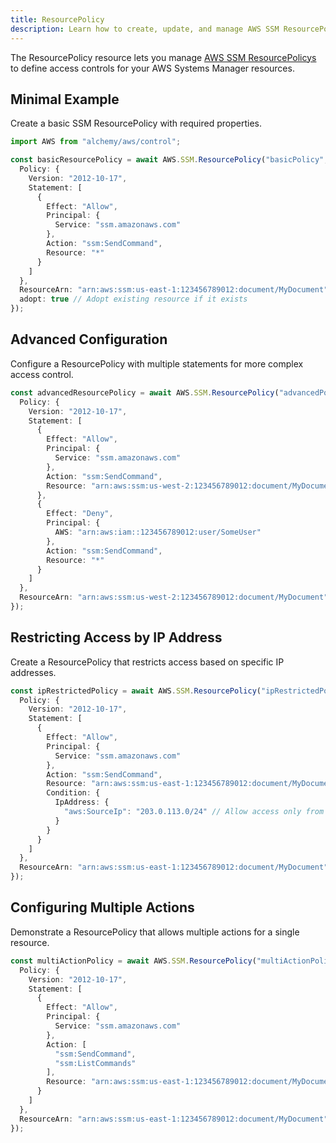 ```yaml
---
title: ResourcePolicy
description: Learn how to create, update, and manage AWS SSM ResourcePolicys using Alchemy Cloud Control.
---
```


The ResourcePolicy resource lets you manage [AWS SSM ResourcePolicys](https://docs.aws.amazon.com/ssm/latest/userguide/) to define access controls for your AWS Systems Manager resources.

## Minimal Example

Create a basic SSM ResourcePolicy with required properties.

```ts
import AWS from "alchemy/aws/control";

const basicResourcePolicy = await AWS.SSM.ResourcePolicy("basicPolicy", {
  Policy: {
    Version: "2012-10-17",
    Statement: [
      {
        Effect: "Allow",
        Principal: {
          Service: "ssm.amazonaws.com"
        },
        Action: "ssm:SendCommand",
        Resource: "*"
      }
    ]
  },
  ResourceArn: "arn:aws:ssm:us-east-1:123456789012:document/MyDocument",
  adopt: true // Adopt existing resource if it exists
});
```

## Advanced Configuration

Configure a ResourcePolicy with multiple statements for more complex access control.

```ts
const advancedResourcePolicy = await AWS.SSM.ResourcePolicy("advancedPolicy", {
  Policy: {
    Version: "2012-10-17",
    Statement: [
      {
        Effect: "Allow",
        Principal: {
          Service: "ssm.amazonaws.com"
        },
        Action: "ssm:SendCommand",
        Resource: "arn:aws:ssm:us-west-2:123456789012:document/MyDocument"
      },
      {
        Effect: "Deny",
        Principal: {
          AWS: "arn:aws:iam::123456789012:user/SomeUser"
        },
        Action: "ssm:SendCommand",
        Resource: "*"
      }
    ]
  },
  ResourceArn: "arn:aws:ssm:us-west-2:123456789012:document/MyDocument"
});
```

## Restricting Access by IP Address

Create a ResourcePolicy that restricts access based on specific IP addresses.

```ts
const ipRestrictedPolicy = await AWS.SSM.ResourcePolicy("ipRestrictedPolicy", {
  Policy: {
    Version: "2012-10-17",
    Statement: [
      {
        Effect: "Allow",
        Principal: {
          Service: "ssm.amazonaws.com"
        },
        Action: "ssm:SendCommand",
        Resource: "arn:aws:ssm:us-east-1:123456789012:document/MyDocument",
        Condition: {
          IpAddress: {
            "aws:SourceIp": "203.0.113.0/24" // Allow access only from this CIDR block
          }
        }
      }
    ]
  },
  ResourceArn: "arn:aws:ssm:us-east-1:123456789012:document/MyDocument"
});
```

## Configuring Multiple Actions

Demonstrate a ResourcePolicy that allows multiple actions for a single resource.

```ts
const multiActionPolicy = await AWS.SSM.ResourcePolicy("multiActionPolicy", {
  Policy: {
    Version: "2012-10-17",
    Statement: [
      {
        Effect: "Allow",
        Principal: {
          Service: "ssm.amazonaws.com"
        },
        Action: [
          "ssm:SendCommand",
          "ssm:ListCommands"
        ],
        Resource: "arn:aws:ssm:us-east-1:123456789012:document/MyDocument"
      }
    ]
  },
  ResourceArn: "arn:aws:ssm:us-east-1:123456789012:document/MyDocument"
});
```